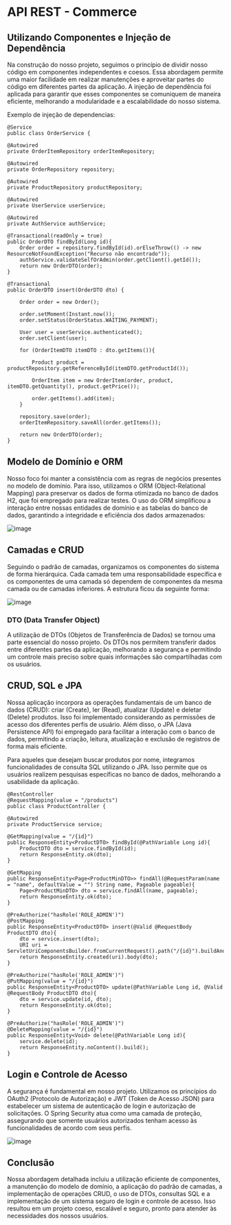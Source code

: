 # API REST - Commerce

## Utilizando Componentes e Injeção de Dependência
Na construção do nosso projeto, seguimos o princípio de dividir nosso código em componentes independentes e coesos. Essa abordagem permite uma maior facilidade em realizar manutenções e aproveitar partes do código em diferentes partes da aplicação. A injeção de dependência foi aplicada para garantir que esses componentes se comuniquem de maneira eficiente, melhorando a modularidade e a escalabilidade do nosso sistema.

Exemplo de injeção de dependencias:

    @Service
    public class OrderService {

    @Autowired
    private OrderItemRepository orderItemRepository;

    @Autowired
    private OrderRepository repository;

    @Autowired
    private ProductRepository productRepository;

    @Autowired
    private UserService userService;

    @Autowired
    private AuthService authService;

    @Transactional(readOnly = true)
    public OrderDTO findById(Long id){
        Order order = repository.findById(id).orElseThrow(() -> new ResourceNotFoundException("Recurso não encontrado"));
        authService.validateSelfOrAdmin(order.getClient().getId());
        return new OrderDTO(order);
    }

    @Transactional
    public OrderDTO insert(OrderDTO dto) {

        Order order = new Order();

        order.setMoment(Instant.now());
        order.setStatus(OrderStatus.WAITING_PAYMENT);

        User user = userService.authenticated();
        order.setClient(user);

        for (OrderItemDTO itemDTO : dto.getItems()){

            Product product = productRepository.getReferenceById(itemDTO.getProductId());

            OrderItem item = new OrderItem(order, product, itemDTO.getQuantity(), product.getPrice());

            order.getItems().add(item);
        }

        repository.save(order);
        orderItemRepository.saveAll(order.getItems());

        return new OrderDTO(order);
    }

## Modelo de Domínio e ORM
Nosso foco foi manter a consistência com as regras de negócios presentes no modelo de domínio. Para isso, utilizamos o ORM (Object-Relational Mapping) para preservar os dados de forma otimizada no banco de dados H2, que foi empregado para realizar testes. O uso do ORM simplificou a interação entre nossas entidades de domínio e as tabelas do banco de dados, garantindo a integridade e eficiência dos dados armazenados:

![image](https://github.com/lfernandex/Commerce/assets/106842103/c651c01b-a618-4d6f-9ffa-f7fe4071348f)

## Camadas e CRUD
Seguindo o padrão de camadas, organizamos os componentes do sistema de forma hierárquica. Cada camada tem uma responsabilidade específica e os componentes de uma camada só dependem de componentes da mesma camada ou de camadas inferiores. A estrutura ficou da seguinte forma:

![image](https://github.com/lfernandex/Commerce/assets/106842103/39be8d68-da8a-409f-a459-29652f05bf1d)


### DTO (Data Transfer Object)
A utilização de DTOs (Objetos de Transferência de Dados) se tornou uma parte essencial do nosso projeto. Os DTOs nos permitem transferir dados entre diferentes partes da aplicação, melhorando a segurança e permitindo um controle mais preciso sobre quais informações são compartilhadas com os usuários.

## CRUD, SQL e JPA
Nossa aplicação incorpora as operações fundamentais de um banco de dados (CRUD): criar (Create), ler (Read), atualizar (Update) e deletar (Delete) produtos. Isso foi implementado considerando as permissões de acesso dos diferentes perfis de usuário. Além disso, o JPA (Java Persistence API) foi empregado para facilitar a interação com o banco de dados, permitindo a criação, leitura, atualização e exclusão de registros de forma mais eficiente.

Para aqueles que desejam buscar produtos por nome, integramos funcionalidades de consulta SQL utilizando o JPA. Isso permite que os usuários realizem pesquisas específicas no banco de dados, melhorando a usabilidade da aplicação.

    @RestController
    @RequestMapping(value = "/products")
    public class ProductController {
    
    @Autowired
    private ProductService service;

    @GetMapping(value = "/{id}")
    public ResponseEntity<ProductDTO> findById(@PathVariable Long id){
        ProductDTO dto = service.findById(id);
        return ResponseEntity.ok(dto);
    }

    @GetMapping
    public ResponseEntity<Page<ProductMinDTO>> findAll(@RequestParam(name = "name", defaultValue = "") String name, Pageable pageable){
        Page<ProductMinDTO> dto = service.findAll(name, pageable);
        return ResponseEntity.ok(dto);
    }

    @PreAuthorize("hasRole('ROLE_ADMIN')")
    @PostMapping
    public ResponseEntity<ProductDTO> insert(@Valid @RequestBody ProductDTO dto){
        dto = service.insert(dto);
        URI uri = ServletUriComponentsBuilder.fromCurrentRequest().path("/{id}").buildAndExpand(dto.getId()).toUri();
        return ResponseEntity.created(uri).body(dto);
    }

    @PreAuthorize("hasRole('ROLE_ADMIN')")
    @PutMapping(value = "/{id}")
    public ResponseEntity<ProductDTO> update(@PathVariable Long id, @Valid @RequestBody ProductDTO dto){
        dto = service.update(id, dto);
        return ResponseEntity.ok(dto);
    }

    @PreAuthorize("hasRole('ROLE_ADMIN')")
    @DeleteMapping(value = "/{id}")
    public ResponseEntity<Void> delete(@PathVariable Long id){
        service.delete(id);
        return ResponseEntity.noContent().build();
    }

## Login e Controle de Acesso
A segurança é fundamental em nosso projeto. Utilizamos os princípios do OAuth2 (Protocolo de Autorização) e JWT (Token de Acesso JSON) para estabelecer um sistema de autenticação de login e autorização de solicitações. O Spring Security atua como uma camada de proteção, assegurando que somente usuários autorizados tenham acesso às funcionalidades de acordo com seus perfis.

![image](https://github.com/lfernandex/Commerce/assets/106842103/97542f17-02b2-44c9-8a97-9c5b405c7496)


## Conclusão
Nossa abordagem detalhada incluiu a utilização eficiente de componentes, a manutenção do modelo de domínio, a aplicação do padrão de camadas, a implementação de operações CRUD, o uso de DTOs, consultas SQL e a implementação de um sistema seguro de login e controle de acesso. Isso resultou em um projeto coeso, escalável e seguro, pronto para atender às necessidades dos nossos usuários.

